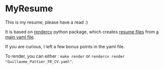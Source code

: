 # MyResume

This is my resume, please have a read :) 

It is based on [rendercv](https://rendercv.com/) python package, which creates [resume files](rendercv_output) from [a main yaml file](Guillaume_Pattier_FR_CV.yaml). 

If you are curious, I left a few bonus points in the yaml file.

To render, you can either : `make render` or `rendercv render "Guillaume_Pattier_FR_CV.yaml"`.
